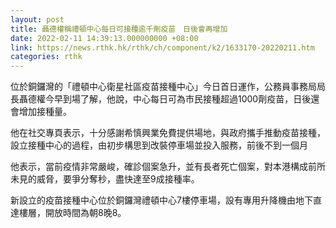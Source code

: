 ```yaml
---
layout: post
title: 聶德權稱禮頓中心每日可接種逾千劑疫苗　日後會再增加
date: 2022-02-11 14:39:13.000000000 +08:00
link: https://news.rthk.hk/rthk/ch/component/k2/1633170-20220211.htm
categories: rthk
---
```


位於銅鑼灣的「禮頓中心衛星社區疫苗接種中心」今日首日運作，公務員事務局局長聶德權今早到場了解，他說，中心每日可為市民接種超過1000劑疫苗，日後還會增加接種量。

他在社交專頁表示，十分感謝希慎興業免費提供場地，與政府攜手推動疫苗接種，設立接種中心的過程，由初步構思到改裝停車場並投入服務，前後不到一個月

他表示，當前疫情非常嚴峻，確診個案急升，並有長者死亡個案，對本港構成前所未見的威脅，要爭分奪秒，盡快達至9成接種率。

新設立的疫苗接種中心位於銅鑼灣禮頓中心7樓停車場，設有專用升降機由地下直達樓層，開放時間為朝8晚8。
